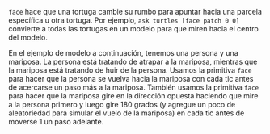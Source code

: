 ﻿`face` hace que una tortuga cambie su rumbo para apuntar hacia una parcela específica u otra tortuga. Por ejemplo, `ask turtles [face patch 0 0]` convierte a todas las tortugas en un modelo para que miren hacia el centro del modelo.

En el ejemplo de modelo a continuación, tenemos una persona y una mariposa. La persona está tratando de atrapar a la mariposa, mientras que la mariposa está tratando de huir de la persona. Usamos la primitiva `face` para hacer que la persona se vuelva hacia la mariposa con cada tic antes de acercarse un paso más a la mariposa. También usamos la primitiva `face` para hacer que la mariposa gire en la dirección opuesta haciendo que mire a la persona primero y luego gire 180 grados (y agregue un poco de aleatoriedad para simular el vuelo de la mariposa) en cada tic antes de moverse 1 un paso adelante.